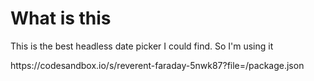 <h1>What is this</h1>

<p>This is the best headless date picker I could find. So I'm using it</p>
<p>https://codesandbox.io/s/reverent-faraday-5nwk87?file=/package.json</p>
